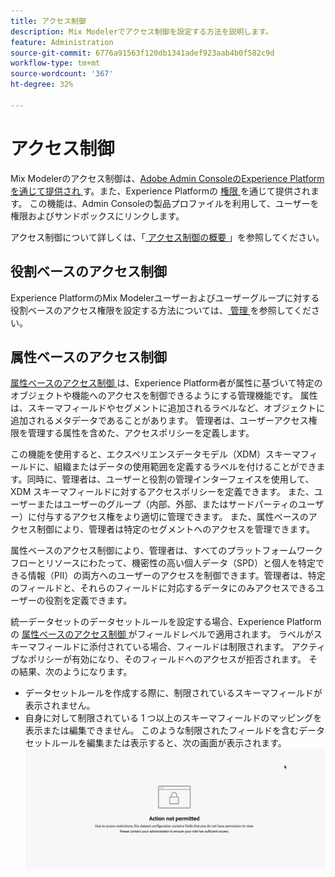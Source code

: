 ```yaml
---
title: アクセス制御
description: Mix Modelerでアクセス制御を設定する方法を説明します。
feature: Administration
source-git-commit: 6776a91563f120db1341adef923aab4b0f582c9d
workflow-type: tm+mt
source-wordcount: '367'
ht-degree: 32%

---
```


# アクセス制御

Mix Modelerのアクセス制御は、[Adobe Admin ConsoleのExperience Platformを通じて提供され ](https://adminconsole.adobe.com/) す。また、Experience Platformの [ 権限 ](https://experienceleague.adobe.com/en/docs/experience-platform/access-control/home#platform-permissions) を通じて提供されます。 この機能は、Admin Consoleの製品プロファイルを利用して、ユーザーを権限およびサンドボックスにリンクします。

アクセス制御について詳しくは、「[ アクセス制御の概要 ](https://experienceleague.adobe.com/en/docs/experience-platform/access-control/home)」を参照してください。

## 役割ベースのアクセス制御

Experience PlatformのMix Modelerユーザーおよびユーザーグループに対する役割ベースのアクセス権限を設定する方法については、[ 管理 ](../main-guide/administration.md) を参照してください。

## 属性ベースのアクセス制御

[ 属性ベースのアクセス制御 ](https://experienceleague.adobe.com/en/docs/experience-platform/access-control/abac/overview) は、Experience Platform者が属性に基づいて特定のオブジェクトや機能へのアクセスを制御できるようにする管理機能です。 属性は、スキーマフィールドやセグメントに追加されるラベルなど、オブジェクトに追加されるメタデータであることがあります。 管理者は、ユーザーアクセス権限を管理する属性を含めた、アクセスポリシーを定義します。

この機能を使用すると、エクスペリエンスデータモデル（XDM）スキーマフィールドに、組織またはデータの使用範囲を定義するラベルを付けることができます。同時に、管理者は、ユーザーと役割の管理インターフェイスを使用して、XDM スキーマフィールドに対するアクセスポリシーを定義できます。 また、ユーザーまたはユーザーのグループ（内部、外部、またはサードパーティのユーザー）に付与するアクセス権をより適切に管理できます。 また、属性ベースのアクセス制御により、管理者は特定のセグメントへのアクセスを管理できます。

属性ベースのアクセス制御により、管理者は、すべてのプラットフォームワークフローとリソースにわたって、機密性の高い個人データ（SPD）と個人を特定できる情報（PII）の両方へのユーザーのアクセスを制御できます。管理者は、特定のフィールドと、それらのフィールドに対応するデータにのみアクセスできるユーザーの役割を定義できます。

統一データセットのデータセットルールを設定する場合、Experience Platformの [ 属性ベースのアクセス制御 ](https://experienceleague.adobe.com/en/docs/experience-platform/access-control/abac/overview) がフィールドレベルで適用されます。 ラベルがスキーマフィールドに添付されている場合、フィールドは制限されます。 アクティブなポリシーが有効になり、そのフィールドへのアクセスが拒否されます。 その結果、次のようになります。

* データセットルールを作成する際に、制限されているスキーマフィールドが表示されません。
* 自身に対して制限されている 1 つ以上のスキーマフィールドのマッピングを表示または編集できません。 このような制限されたフィールドを含むデータセットルールを編集または表示すると、次の画面が表示されます。
  ![ アクションが許可されていません ](/help/assets//action-not-permitted.png)

